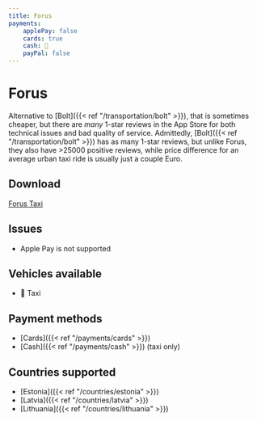 ```yaml
---
title: Forus
payments:
    applePay: false
    cards: true
    cash: 🚕
    payPal: false
---
```


# Forus
Alternative to [Bolt]({{< ref "/transportation/bolt" >}}), that is sometimes cheaper, but there are _many_ 1-star reviews in the App Store for both technical issues and bad quality of service. Admittedly, [Bolt]({{< ref "/transportation/bolt" >}}) has as many 1-star reviews, but unlike Forus, they also have >25000 positive reviews, while price difference for an average urban taxi ride is usually just a couple Euro.

## Download
[Forus Taxi](https://forus.eu/) 

## Issues
- Apple Pay is not supported

## Vehicles available
- 🚕 Taxi

## Payment methods
- [Cards]({{< ref "/payments/cards" >}})
- [Cash]({{< ref "/payments/cash" >}}) (taxi only)

## Countries supported
- [Estonia]({{< ref "/countries/estonia" >}})
- [Latvia]({{< ref "/countries/latvia" >}})
- [Lithuania]({{< ref "/countries/lithuania" >}})

